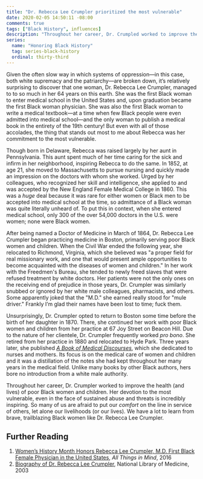 ```yaml
---
title: "Dr. Rebecca Lee Crumpler prioritized the most vulnerable"
date: 2020-02-05 14:50:11 -08:00
comments: true
tags: ["Black History", influences]
description: "Throughout her career, Dr. Crumpled worked to improve the health (and lives) of poor Black women and children."
series:
  name: "Honoring Black History"
  tag: series-black-history
  ordinal: thirty-third
---
```


Given the often slow way in which systems of oppression—in this case, both white supremacy and the patriarchy—are broken down, it’s relatively surprising to discover that one woman, Dr. Rebecca Lee Crumpler, managed to to so much in her 64 years on this earth. She was the first Black woman to enter medical school in the United States and, upon graduation became the first Black woman physician. She was also the first Black woman to write a medical textbook—at a time when few Black people were even admitted into medical school—and the only woman to publish a medical book in the entirety of the 19th century! But even with all of those accolades, the thing that stands out most to me about Rebecca was her commitment to the most vulnerable.

<!-- more -->

Though born in Delaware, Rebecca was raised largely by her aunt in Pennsylvania. This aunt spent much of her time caring for the sick and infirm in her neighborhood, inspiring Rebecca to do the same. In 1852, at age 21, she moved to Massachusetts to pursue nursing and quickly made an impression on the doctors with whom she worked. Urged by her colleagues, who recognized her skill and intelligence, she applied to and was accepted by the New England Female Medical College in 1860. This was a *huge* deal because it was rare for either women or Black men to be accepted into medical school at the time, so admittance of a Black woman was quite literally unheard of. To put this in context, when she entered medical school, only 300 of the over 54,000 doctors in the U.S. were women; none were Black women.

After being named a Doctor of Medicine in March of 1864, Dr. Rebecca Lee Crumpler began practicing medicine in Boston, primarily serving poor Black women and children. When the Civil War ended the following year, she relocated to Richmond, Virginia, which she believed was "a proper field for real missionary work, and one that would present ample opportunities to become acquainted with the diseases of women and children." In her work with the Freedmen's Bureau, she tended to newly freed slaves that were refused treatment by white doctors. Her patients were not the only ones on the receiving end of prejudice in those years, Dr. Crumpler was similarly snubbed or ignored by her white male colleagues, pharmacists, and others. Some apparently joked that the "M.D." she earned really stood for "mule driver." Frankly I’m glad their names have been lost to time; fuck them.

Unsurprisingly, Dr. Crumpler opted to return to Boston some time before the birth of her daughter in 1870. There, she continued her work with poor Black women and children from her practice at 67 Joy Street on Beacon Hill. Due to the nature of her clientele, Dr. Crumpler frequently worked <i>pro bono</i>. She retired from her practice in 1880 and relocated to Hyde Park. Three years later, she published [<cite>A Book of Medical Discourses</cite>](https://archive.org/details/67521160R.nlm.nih.gov), which she dedicated to nurses and mothers. Its focus is on the medical care of women and children and it was a distillation of the notes she had kept throughout her many years in the medical field. Unlike many books by other Black authors, hers bore no introduction from a white male authority.

Throughout her career, Dr. Crumpler worked to improve the health (and lives) of poor Black women and children. Her devotion to the most vulnerable, even in the face of sustained abuse and threats is incredibly inspiring. So many of us are afraid to put our *comfort* on the line in service of others, let alone our livelihoods (or our lives). We have a lot to learn from brave, trailblazing Black women like Dr. Rebecca Lee Crumpler.

## Further Reading

1. [Women’s History Month Honors Rebecca Lee Crumpler, M.D. First Black Female Physician in the United States](https://blogs.psychcentral.com/all-things/2016/03/womens-history-month-honors-rebecca-lee-crumpler-m-d-first-black-female-physician-in-the-united-states/), <cite>All Things in Mind</cite>, 2016
2. [Biography of Dr. Rebecca Lee Crumpler](https://cfmedicine.nlm.nih.gov/physicians/biography_73.html), National Library of Medicine, 2003